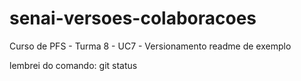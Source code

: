 # senai-versoes-colaboracoes
Curso de PFS - Turma 8 - UC7 - Versionamento 
readme de exemplo

lembrei do comando: git status
